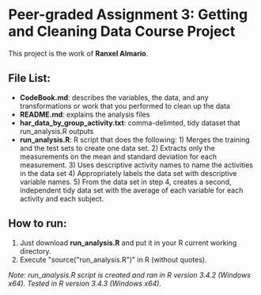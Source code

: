# Peer-graded Assignment 3: Getting and Cleaning Data Course Project
This project is the work of __Ranxel Almario__.

## File List:
* **CodeBook.md**: describes the variables, the data, and any transformations or work that you performed to clean up the data
* **README.md**: explains the analysis files
* **har\_data\_by\_group\_activity.txt**: comma-delimted, tidy dataset that run\_analysis.R   outputs
* **run\_analysis.R**: R script that does the following: 1) Merges the training and the test sets to create one data set. 2) Extracts only the measurements on the mean and standard deviation for each measurement. 3) Uses descriptive activity names to name the activities in the data set 4) Appropriately labels the data set with descriptive variable names. 5) From the data set in step 4, creates a second, independent tidy data set with the average of each variable for each activity and each subject.

## How to run:
1. Just download **run\_analysis.R** and put it in your R current working directory.
2. Execute "source("run\_analysis.R")" in R (without quotes).

_Note: run\_analysis.R script is created and ran in R version 3.4.2 (Windows x64). Tested in R version 3.4.3 (Windows x64)._